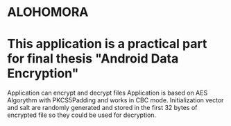 # ALOHOMORA 
# This application is a practical part for final thesis "Android Data Encryption"

Application can encrypt and decrypt files 
Application is based on AES Algorythm with PKCS5Padding and works in CBC mode. 
Initialization vector and salt are randomly generated and stored in the first 32 bytes of encrypted file so they could be used for decryption.

